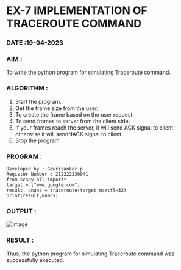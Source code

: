 # EX-7 IMPLEMENTATION OF TRACEROUTE COMMAND

### DATE :19-04-2023

### AIM :
To write the python program for simulating Traceroute command.
### ALGORITHM :
1. Start the program.
2. Get the frame size from the user.
3. To create the frame based on the user request.
4. To send frames to server from the client side.
5. If your frames reach the server, it will send ACK signal to client otherwise it will sendNACK
signal to client.
6. Stop the program.

### PROGRAM :
```
Developed by : Gowrisankar.p
Register Number : 212222230041
from scapy.all import*
target = ["www.google.com"]
result, unans = traceroute(target,maxttl=32)
print(result,unans)
```

### OUTPUT :
![image](https://github.com/gowrisankarponnusamy/EX-7/assets/119393123/9aa37606-7621-4e28-8e19-ca8542bf31a0)

### RESULT :
Thus, the python program for simulating Traceroute command was successfully executed.
